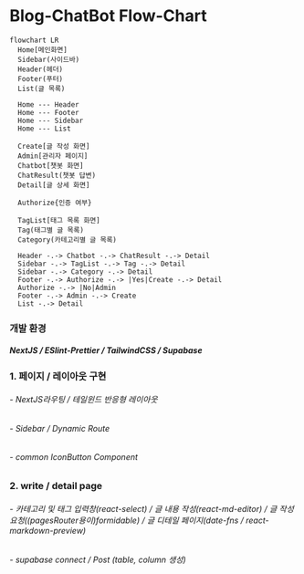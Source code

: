 # Blog-ChatBot Flow-Chart

```mermaid
flowchart LR
  Home[메인화면]
  Sidebar(사이드바)
  Header(헤더)
  Footer(푸터)
  List(글 목록)

  Home --- Header
  Home --- Footer
  Home --- Sidebar
  Home --- List

  Create[글 작성 화면]
  Admin[관리자 페이지]
  Chatbot[챗봇 화면]
  ChatResult(챗봇 답변)
  Detail[글 상세 화면]

  Authorize{인증 여부}

  TagList[태그 목록 화면]
  Tag(태그별 글 목록)
  Category(카테고리별 글 목록)

  Header -.-> Chatbot -.-> ChatResult -.-> Detail
  Sidebar -.-> TagList -.-> Tag -.-> Detail
  Sidebar -.-> Category -.-> Detail
  Footer -.-> Authorize -.-> |Yes|Create -.-> Detail
  Authorize -.-> |No|Admin
  Footer -.-> Admin -.-> Create
  List -.-> Detail
```

### 개발 환경

##### NextJS / ESlint-Prettier / TailwindCSS / Supabase

### 1. 페이지 / 레이아웃 구현

###### - NextJS라우팅 / 테일윈드 반응형 레이아웃

###### - Sidebar / Dynamic Route

###### - common IconButton Component

##

### 2. write / detail page

###### - 카테고리 및 태그 입력창(react-select) / 글 내용 작성(react-md-editor) / 글 작성 요청((pagesRouter용이)formidable) / 글 디테일 페이지(date-fns / react-markdown-preview)

###### - supabase connect / Post (table, column 생성)

